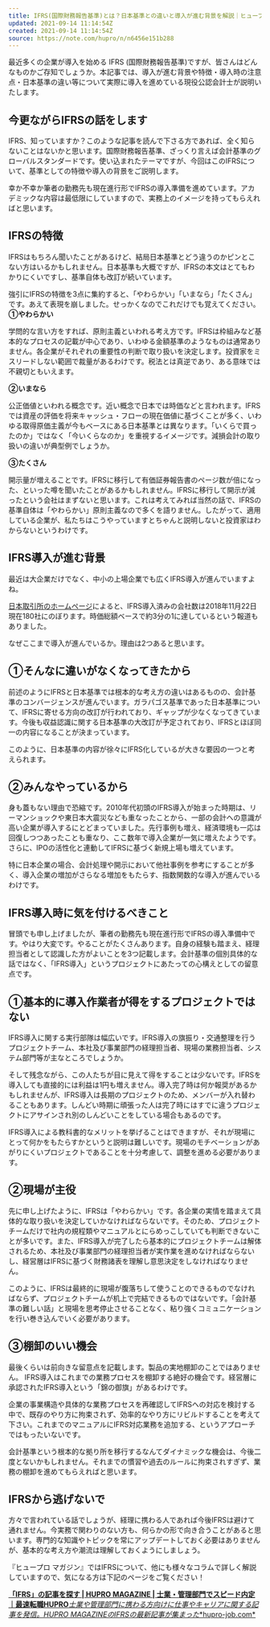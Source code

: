 ```yaml
---
title: IFRS(国際財務報告基準)とは？日本基準との違いと導入が進む背景を解説｜ヒュープロくん｜note
updated: 2021-09-14 11:14:54Z
created: 2021-09-14 11:14:54Z
source: https://note.com/hupro/n/n6456e151b288
---
```


最近多くの企業が導入を始める IFRS (国際財務報告基準)ですが、皆さんはどんなものかご存知でしょうか。本記事では、導入が進む背景や特徴・導入時の注意点・日本基準の違い等について実際に導入を進めている現役公認会計士が説明いたします。

## 今更ながらIFRSの話をします

IFRS、知っていますか？このような記事を読んで下さる方であれば、全く知らないことはないかと思います。国際財務報告基準、ざっくり言えば会計基準のグローバルスタンダードです。使い込まれたテーマですが、今回はこのIFRSについて、基準としての特徴や導入の背景をご説明します。

幸か不幸か筆者の勤務先も現在進行形でIFRSの導入準備を進めています。アカデミックな内容は最低限にしていますので、実務上のイメージを持ってもらえればと思います。

## IFRSの特徴

IFRSはもちろん聞いたことがあるけど、結局日本基準とどう違うのかピンとこない方はいるかもしれません。日本基準も大概ですが、IFRSの本文はとてもわかりにくいですし、基準自体も改訂が続いています。

強引にIFRSの特徴を3点に集約すると、「やわらかい」「いまなら」「たくさん」です。あえて表現を崩しました。せっかくなのでこれだけでも覚えてください。
**①やわらかい**

学問的な言い方をすれば、原則主義といわれる考え方です。IFRSは枠組みなど基本的なプロセスの記載が中心であり、いわゆる金額基準のようなものは通常ありません。各企業がそれぞれの重要性の判断で取り扱いを決定します。投資家をミスリードしない範囲で裁量があるわけです。税法とは真逆であり、ある意味では不親切ともいえます。

**②いまなら**

公正価値といわれる概念です。近い概念で日本では時価などと言われます。IFRSでは資産の評価を将来キャッシュ・フローの現在価値に基づくことが多く、いわゆる取得原価主義が今もベースにある日本基準とは異なります。「いくらで買ったのか」ではなく「今いくらなのか」を重視するイメージです。減損会計の取り扱いの違いが典型例でしょうか。

**③たくさん**

開示量が増えることです。IFRSに移行して有価証券報告書のページ数が倍になった、といった噂を聞いたことがあるかもしれません。IFRSに移行して開示が減ったという会社はまずないと思います。これは考えてみれば当然の話で、IFRSの基準自体は「やわらかい」原則主義なので多くを語りません。したがって、適用している企業が、私たちはこうやっていますとちゃんと説明しないと投資家はわからないというわけです。

## IFRS導入が進む背景

最近は大企業だけでなく、中小の上場企業でも広くIFRS導入が進んでいますよね。

[日本取引所のホームページ](https://www.jpx.co.jp/listing/others/ifrs/index.html)によると、IFRS導入済みの会社数は2018年11月22日現在180社にのぼります。時価総額ベースで約3分の1に達しているという報道もありました。

なぜここまで導入が進んでいるか。理由は2つあると思います。

## ①そんなに違いがなくなってきたから

前述のようにIFRSと日本基準では根本的な考え方の違いはあるものの、会計基準のコンバージェンスが進んでいます。ガラパゴス基準であった日本基準について、IFRSに寄せる方向の改訂が行われており、ギャップが少なくなってきています。今後も収益認識に関する日本基準の大改訂が予定されており、IFRSとほぼ同一の内容になることが決まっています。

このように、日本基準の内容が徐々にIFRS化しているが大きな要因の一つと考えられます。

## ②みんなやっているから

身も蓋もない理由で恐縮です。2010年代初頭のIFRS導入が始まった時期は、リーマンショックや東日本大震災なども重なったことから、一部の会計への意識が高い企業が導入するにとどまっていました。先行事例も増え、経済環境も一応は回復しつつあったことも重なり、ここ数年で導入企業が一気に増えたようです。さらに、IPOの活性化と連動してIFRSに基づく新規上場も増えています。

特に日本企業の場合、会計処理や開示において他社事例を参考にすることが多く、導入企業の増加がさらなる増加をもたらす、指数関数的な導入が進んでいるわけです。

## IFRS導入時に気を付けるべきこと

冒頭でも申し上げましたが、筆者の勤務先も現在進行形でIFRSの導入準備中です。やはり大変です。やることがたくさんあります。自身の経験も踏まえ、経理担当者として認識した方がよいことを3つ記載します。会計基準の個別具体的な話ではなく、「IFRS導入」というプロジェクトにあたっての心構えとしての留意点です。

## **①基本的に導入作業者が得をするプロジェクトではない**

IFRS導入に関する実行部隊は幅広いです。IFRS導入の旗振り・交通整理を行うプロジェクトチーム、本社及び事業部門の経理担当者、現場の業務担当者、システム部門等が主なところでしょうか。

そして残念ながら、この人たちが目に見えて得をすることは少ないです。IFRSを導入しても直接的には利益は1円も増えません。導入完了時は何か報奨があるかもしれませんが、IFRS導入は長期のプロジェクトのため、メンバーが入れ替わることもあります。しんどい時期に頑張った人は完了時にはすでに違うプロジェクトにアサインされ別のしんどいことをしている場合もあるのです。

IFRS導入による教科書的なメリットを挙げることはできますが、それが現場にとって何かをもたらすかというと説明は難しいです。現場のモチベーションがあがりにくいプロジェクトであることを十分考慮して、調整を進める必要があります。

## ②現場が主役

先に申し上げたように、IFRSは「やわらかい」です。各企業の実情を踏まえて具体的な取り扱いを決定していかなければならないです。そのため、プロジェクトチームだけで社内の規程類やマニュアルとにらめっこしていても判断できないことが多いです。また、IFRS導入が完了したら基本的にプロジェクトチームは解体されるため、本社及び事業部門の経理担当者が実作業を進めなければならないし、経営層はIFRSに基づく財務諸表を理解し意思決定をしなければなりません。

このように、IFRSは最終的に現場が腹落ちして使うことのできるものでなければならず、プロジェクトチームが机上で完結できるものではないです。「会計基準の難しい話」と現場を思考停止させることなく、粘り強くコミュニケーションを行い巻き込んでいく必要があります。

## ③棚卸のいい機会

最後くらいは前向きな留意点を記載します。製品の実地棚卸のことではありません。
IFRS導入はこれまでの業務プロセスを棚卸する絶好の機会です。経営層に承認されたIFRS導入という「錦の御旗」があるわけです。

企業の事業構造や具体的な業務プロセスを再確認してIFRSへの対応を検討する中で、既存のやり方に拘束されず、効率的なやり方にリビルドすることを考えて下さい。これまでのマニュアルにIFRS対応業務を追加する、というアプローチではもったいないです。

会計基準という根本的な拠り所を移行するなんてダイナミックな機会は、今後二度とないかもしれません。それまでの慣習や過去のルールに拘束されすぎず、業務の棚卸を進めてもらえればと思います。

## IFRSから逃げないで

方々で言われている話でしょうが、経理に携わる人であれば今後IFRSは避けて通れません。今実務で関わりのない方も、何らかの形で向き合うことがあると思います。専門的な知識やトピックを常にアップデートしておく必要はありませんが、基本的な考え方や潮流は理解しておくようにしましょう。

『ヒュープロ マガジン』ではIFRSについて、他にも様々なコラムで詳しく解説していますので、気になる方は下記のページをご覧ください！

[**「IFRS」の記事を探す | HUPRO MAGAZINE | 士業・管理部門でスピード内定｜最速転職HUPRO***士業や管理部門に携わる方向けに仕事やキャリアに関する記事を発信。HUPRO MAGAZINEのIFRSの最新記事が集まった**hupro-job.com*](https://hupro-job.com/articles/tags/50)